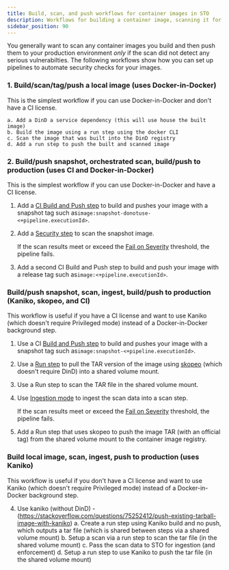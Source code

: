 ```yaml
---
title: Build, scan, and push workflows for container images in STO
description: Workflows for building a container image, scanning it for vulnerabilities, and then pushing (or not pushing) based on the scan results. 
sidebar_position: 90
---
```


You generally want to scan any container images you build and then push them to your production environment _only_ if the scan did not detect any serious vulnerabilties. The following workflows show how you can set up pipelines to automate security checks for your images. 

### 1. Build/scan/tag/push a local image (uses Docker-in-Docker)

This is the simplest workflow if you can use Docker-in-Docker and don't have a CI license. 
  
    a. Add a DinD a service dependency (this will use house the built image)
    b. Build the image using a run step using the docker CLI
    c. Scan the image that was built into the DinD registry
    d. Add a run step to push the built and scanned image

### 2. Build/push snapshot, orchestrated scan, build/push to production (uses CI and Docker-in-Docker)

This is the simplest workflow if you can use Docker-in-Docker and have a CI license.

1. Add a [CI Build and Push step](/docs/category/build-and-upload-artifacts) to build and pushes your image with a snapshot tag such as`image:snapshot-donotuse-<+pipeline.executionId>`.
2. Add a [Security step](/docs/security-testing-orchestration/sto-techref-category/security-step-settings-reference) to scan the snapshot image.

   If the scan results meet or exceed the [Fail on Severity](/docs/security-testing-orchestration/get-started/key-concepts/fail-pipelines-by-severity) threshold, the  pipeline fails.

3. Add a second CI Build and Push step to build and push your image with a release tag such as`image:<+pipeline.executionId>`.


### Build/push snapshot, scan, ingest, build/push to production (Kaniko, skopeo, and CI)

This workflow is useful if you have a CI license and want to use Kaniko (which doesn't require Privileged mode) instead of a Docker-in-Docker background step. 

1. Use a CI [Build and Push step](/docs/category/build-and-upload-artifacts) to build and pushes your image with a snapshot tag such as`image:snapshot-<+pipeline.executionId>`.
2. Use a [Run step](/docs/continuous-integration/use-ci/run-ci-scripts/run-step-settings/) to pull the TAR version of the image using [skopeo](https://github.com/containers/skopeo) (which doesn't require DinD) into a shared volume mount.
3. Use a Run step to scan the TAR file in the shared volume mount.
4. Use [Ingestion mode](/docs/security-testing-orchestration/use-sto/orchestrate-and-ingest/ingest-scan-results-into-an-sto-pipeline) to ingest the scan data into a scan step. 

   If the scan results meet or exceed the [Fail on Severity](/docs/security-testing-orchestration/get-started/key-concepts/fail-pipelines-by-severity) threshold, the  pipeline fails. 
5. Add a Run step that uses skopeo to push the image TAR (with an official tag) from the shared volume mount to the container image registry. 

### Build local image, scan, ingest, push to production (uses Kaniko)

This workflow is useful if you don't have a CI license and want to use Kaniko (which doesn't require Privileged mode) instead of a Docker-in-Docker background step. 

4.  Use kaniko (without DinD) - (https://stackoverflow.com/questions/75252412/push-existing-tarball-image-with-kaniko)
    a. Create a run step using Kaniko build and no push, which outputs a tar file (which is shared between steps via a shared volume mount)
    b. Setup a scan via a run step to scan the tar file (in the shared volume mount)
    c. Pass the scan data to STO for ingestion (and enforcement)
    d. Setup a run step to use Kaniko to push the tar file (in the shared volume mount)